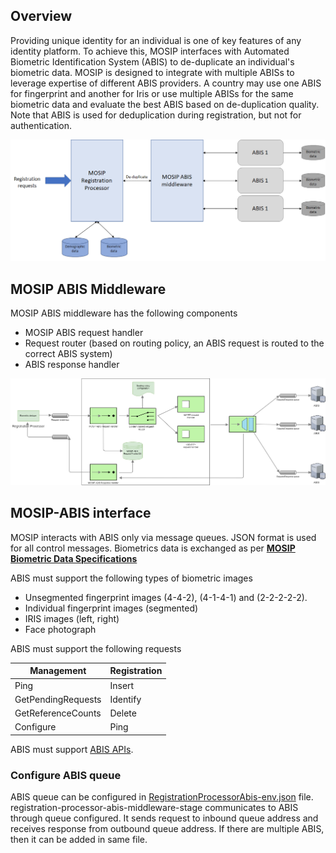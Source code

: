## Overview

Providing unique identity for an individual is one of key features of any identity platform.  To achieve this, MOSIP interfaces with Automated Biometric Identification System (ABIS) to de-duplicate an individual's biometric data. MOSIP is designed to integrate with multiple ABISs to leverage expertise of different ABIS providers. A country may use one ABIS for fingerprint and another for Iris or use multiple ABISs for the same biometric data and evaluate the best ABIS based on de-duplication quality.  Note that ABIS is used for deduplication during registration, but not for authentication.

![](_images/arch_diagrams/ABIS_middleware.png)

## MOSIP ABIS Middleware
MOSIP ABIS middleware has the following components
- MOSIP ABIS request handler 
- Request router (based on routing policy, an ABIS request is routed to the correct ABIS system)
- ABIS response handler

![MOSIP ABIS Middleware](_images/arch_diagrams/MOSIP_ABIS_middleware.png)

## MOSIP-ABIS interface
MOSIP interacts with ABIS only via message queues.  JSON format is used for all control messages.  Biometrics data is exchanged as per [**MOSIP Biometric Data Specifications**](MOSIP-Biometric-Data-Specifications.md) 

ABIS must support the following types of biometric images
* Unsegmented fingerprint images (4-4-2), (4-1-4-1) and (2-2-2-2-2).
* Individual fingerprint images (segmented)
* IRIS images (left, right)
* Face photograph

ABIS must support the following requests

Management | Registration
-----------|-------------
Ping   | Insert
GetPendingRequests      | Identify
GetReferenceCounts      | Delete
Configure| Ping

ABIS must support [ABIS APIs](ABIS-APIs.md).

### Configure ABIS queue
ABIS queue can be configured in [RegistrationProcessorAbis-env.json](https://github.com/mosip/mosip-config/blob/master/config-templates/RegistrationProcessorAbis-env.json) file. registration-processor-abis-middleware-stage communicates to ABIS through queue configured. It sends request to inbound queue address and receives response from outbound queue address. If there are multiple ABIS, then it can be added in same file.

